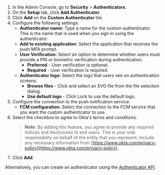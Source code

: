 1. In the Admin Console, go to **Security** > **Authenticators**.
2. On the **Setup** tab, click **Add Authenticator**.
3. Click **Add** on the **Custom Authenticator** tile.
4. Configure the following settings:
   * **Authenticator name:** Type a name for the custom authenticator. This is the name that is used when you sign in using the authenticator.
   * **Add to existing application:** Select the application that receives the push MFA prompt.
   * **User Verification:** Select an option to determine whether users must provide a PIN or biometric verification during authentication.
      * **Preferred** - User verification is optional.
      * **Required** - User verification is required.
   * **Authenticator logo:** Select the logo that users see on authentication screens.
      * **Browse files** - Click and select an SVG file from the file selection dialog.
      * **Use default logo** - Click Lock to use the default logo.
5. Configure the connection to the push notification service:
   * **FCM configuration:** Select the connection to the FCM service that you want the custom authenticator to use.
6. Select the checkbox to agree to Okta's terms and conditions.
   > **Note:** By adding this feature, you agree to provide any required notices and disclosures to end users. This is your sole responsibility on behalf of the entity that you represent. Include any necessary information from [https://www.okta.com/privacy-policy](https://www.okta.com/privacy-policy).
7. Click **Add**.

Alternatively, you can create an authenticator using the [Authenticator API](https://developer.okta.com/docs/api/openapi/okta-management/management/tag/Authenticator/#tag/Authenticator/operation/createAuthenticator).
